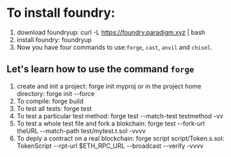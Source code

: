 # To install foundry: 

1. download foundryup:
    curl -L https://foundry.paradigm.xyz | bash
2.  install foundry:
    foundryup
3. Now you have four commands to use:``forge``, ``cast``, ``anvil`` and ``chisel``.

## Let's learn how to use the command ``forge``

1. create and init a project:
   forge init myproj
   or
   in the project home directory: forge init --force
2. To compile: forge build
3. To test all tests: forge test
4. To test a particular test method: forge test --match-test testmethod -vv
5. To test a whole test file and fork a blokchain: forge test --fork-url theURL --match-path test/mytest.t.sol -vvvv
6. To deply a contract on a real blockchain: forge script script/Token.s.sol: TokenScript --rpt-url $ETH_RPC_URL --broadcast --verify -vvvv
   
